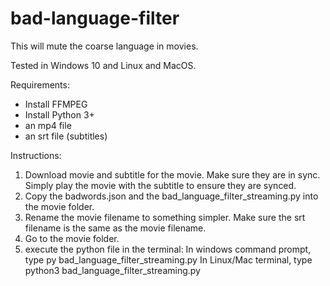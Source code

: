 # bad-language-filter
This will mute the coarse language in movies. 

Tested in Windows 10 and Linux and MacOS.

Requirements:
- Install FFMPEG
- Install Python 3+
- an mp4 file
- an srt file (subtitles)

Instructions:
1. Download movie and subtitle for the movie. Make sure they are in sync. Simply play the movie with the subtitle to ensure they are synced.
2. Copy the badwords.json and the bad_language_filter_streaming.py into the movie folder.
3. Rename the movie filename to something simpler. Make sure the srt filename is the same as the movie filename.
4. Go to the movie folder.
3. execute the python file in the terminal:
   In windows command prompt, type py bad_language_filter_streaming.py
   In Linux/Mac terminal, type python3 bad_language_filter_streaming.py
   
